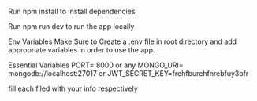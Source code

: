 Run npm install to install dependencies

Run npm run dev to run the app locally

Env Variables
Make Sure to Create a .env file in root directory and add appropriate variables in order to use the app.

Essential Variables PORT= 8000 or any MONGO_URI= mongodb://localhost:27017 or JWT_SECRET_KEY=frehfburehfnrebfuy3bfr

fill each filed with your info respectively
